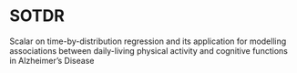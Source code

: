 # SOTDR
Scalar on time-by-distribution regression and its application for modelling  associations between daily-living physical activity and cognitive functions in Alzheimer’s Disease
